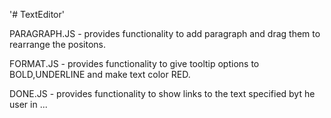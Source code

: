 '# TextEditor' 

PARAGRAPH.JS - provides functionality to add paragraph and drag them to rearrange the positons.

FORMAT.JS - provides functionality to give tooltip options to BOLD,UNDERLINE and make text color RED.

DONE.JS - provides functionality to show links to the text specified byt he user in <a>...</a>
